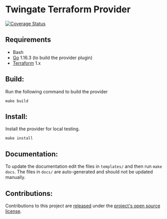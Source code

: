 
Twingate Terraform Provider
==================

[![Coverage Status](https://coveralls.io/repos/github/Twingate/terraform-provider-twingate/badge.svg?branch=main&t=rqgifB)](https://coveralls.io/github/Twingate/terraform-provider-twingate?branch=main)

Requirements
------------

-   Bash
-	[Go](https://golang.org/doc/install) 1.16.3 (to build the provider plugin)
-	[Terraform](https://www.terraform.io/downloads.html) 1.x

## Build: 

Run the following command to build the provider

```shell
make build
```

## Install:

Install the provider for local testing.

```shell
make install
```

## Documentation:

To update the documentation edit the files in `templates/` and then run `make docs`.  The files in `docs/` are auto-generated and should not be updated manually.

## Contributions:

Contributions to this project are [released](https://help.github.com/articles/github-terms-of-service/#6-contributions-under-repository-license) under the [project's open source license](LICENSE).

